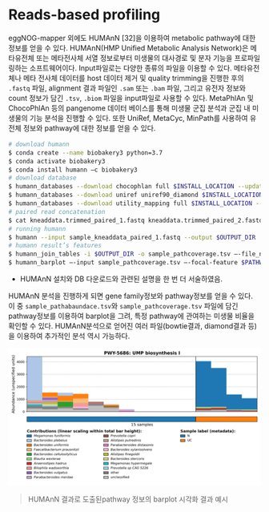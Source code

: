 # Reads-based profiling

eggNOG-mapper 외에도 HUMAnN [32]을 이용하여 metabolic pathway에 대한 정보를 얻을 수 있다.
HUMAnN(HMP Unified Metabolic Analysis Network)은 메타유전체 또는 메타전사체 서열 정보로부터 미생물의 대사경로 및 분자 기능을 프로파일링하는 소프트웨어이다.
Input파일로는 다양한 종류의 파일을 이용할 수 있다. 메타유전체나 메타 전사체 데이터를 host 데이터 제거 및 quality trimming을 진행한 후의 `.fastq` 파일, alignment 결과 파일인 `.sam` 또는 `.bam` 파일, 그리고 유전자 정보와 count 정보가 담긴 `.tsv`, `.biom` 파일을 input파일로 사용할 수 있다.
MetaPhlAn 및 ChocoPhlAn 등의 pangenome 데이터 베이스를 통해 미생물 군집 분석과 군집 내 미생물의 기능 분석을 진행할 수 있다.
또한 UniRef, MetaCyc, MinPath를 사용하여 유전체 정보와 pathway에 대한 정보를 얻을 수 있다.

```bash
# download humann
$ conda create --name biobakery3 python=3.7
$ conda activate biobakery3
$ conda install humann –c biobakery3
# download database
$ humann_databases --download chocophlan full $INSTALL_LOCATION --update-config yes
$ humann_databases --download uniref uniref90_diamond $INSTALL_LOCATION --update-config yes
$ humann_databases --download utility_mapping full $INSTALL_LOCATION --update-config yes
# paired read concatenation
$ cat kneaddata.trimmed_paired_1.fastq kneaddata.trimmed_paired_2.fastq > kneaddata.trimmed.fastq
# running humann
$ humann --input sample_kneaddata_paired_1.fastq --output $OUTPUT_DIR
# humann result’s features
$ humann_join_tables -i $OUTPUT_DIR -o sample_pathcoverage.tsv –-file_name pathcoverage 
$ humann_barplot –-input sample_pathcoverage.tsv –-focal-feature $PATHWAY_NAME –-outfile sample_path
```
- HUMAnN 설치와 DB 다운로드와 관련된 설명을 한 번 더 서술하였음.

HUMAnN 분석을 진행하게 되면 gene family정보와 pathway정보를 얻을 수 있다.
이 중 `sample_pathabaundace.tsv`와 `sample_pathcoverage.tsv` 파일에 담긴 pathway정보를 이용하여 barplot을 그려, 특정 pathway에 관여하는 미생물 비율을 확인할 수 있다.
HUMAnN분석으로 얻어진 여러 파일(bowtie결과, diamond결과 등)을 이용하여 추가적인 분석 역시 가능하다.

![HUMAnN 결과로 도출된pathway 정보의 barplot 시각화 결과 예시 ](https://github.com/sujin9819/MetaInsight/blob/main/SOP/MetaProteomic/img/P_10_1.png?raw=true)
> HUMAnN 결과로 도출된pathway 정보의 barplot 시각화 결과 예시 
